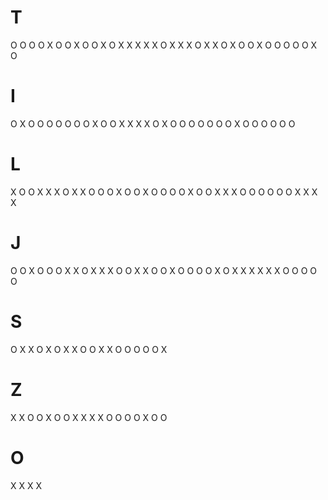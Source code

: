 # T

O O O    O X O    O X O    O X O
X X X    X X O    X X X    O X X
O X O    O X O    O O O    O X O

# I

O X O O    O O O O
O X O O    X X X X
O X O O    O O O O
O X O O    O O O O

# L

X O O    X X X    O X X    O O O
X O O    X O O    O O X    O O X
X X O    O O O    O O X    X X X

# J

O O X    O O O    X X O    X X X
O O X    X O O    X O O    O O X
O X X    X X X    X O O    O O O

# S

O X X    O X O
X X O    O X X
O O O    O O X

# Z

X X O    O X O
O X X    X X O
O O O    X O O

# O

X X
X X
